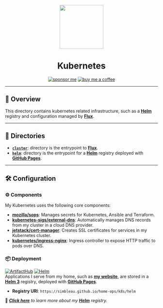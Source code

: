 <div align="center">

<img src="https://kubernetes.io/images/wheel.svg" align="center" width="144px" height="144px"/>

# Kubernetes
[![sponsor me](https://img.shields.io/badge/sponsor-30363D?style=for-the-badge&logo=GitHub-Sponsors&logoColor=#white)](https://github.com/sponsors/simbleau)
[![buy me a coffee](https://img.shields.io/badge/Buy_Me_A_Coffee-FFDD00?style=for-the-badge&logo=buy-me-a-coffee&logoColor=black)](https://buymeacoffee.com/simbleau)

</div>

---

## 📖 Overview

This directory contains kubernetes related infrastructure, such as a [__Helm__](https://helm.sh) registry and configuration managed by [__Flux__](https://fluxcd.io/).

---

## 📁 Directories

- [__`cluster`__](./cluster/): directory is the entrypoint to [__Flux__](https://fluxcd.io/).
- [__`helm`__](./helm/): directory is the entrypoint for a [__Helm__](https://helm.sh) registry deployed with [__GitHub Pages__](https://pages.github.com/).

---

## 🛠️ Configuration

### ⚙️ Components
My Kubernetes uses the following core components:

- [__mozilla/sops__](https://toolkit.fluxcd.io/guides/mozilla-sops/): Manages secrets for Kubernetes, Ansible and Terraform.
- [__kubernetes-sigs/external-dns__](https://github.com/kubernetes-sigs/external-dns): Automatically manages DNS records from my cluster in a cloud DNS provider.
- [__jetstack/cert-manager__](https://cert-manager.io/docs/): Creates SSL certificates for services in my Kubernetes cluster.
- [__kubernetes/ingress-nginx__](https://github.com/kubernetes/ingress-nginx/): Ingress controller to expose HTTP traffic to pods over DNS.

### 📦 Deployment
[![ArtifactHub](https://img.shields.io/endpoint?url=https://artifacthub.io/badge/repository/simbleau&style=for-the-badge)](https://artifacthub.io/packages/search?user=simbleau)
[![Helm](https://img.shields.io/badge/Helm%203-https%3A%2F%2Fsimbleau.github.io%2Fhome--ops%2Fk8s%2Fhelm-0f1689?style=for-the-badge&logo=helm&logoColor=white)](https://simbleau.github.io/home-ops/k8s/helm)\
Applications I serve from my home, such as [__my website__](https://spencer.imbleau.com), are stored in a [__Helm 3__](https://helm.sh) registry, deployed with [__GitHub Pages__](https://pages.github.com/).

- **Registry URI**: `https://simbleau.github.io/home-ops/k8s/helm`

📕 _[__Click here__](./helm/) to learn more about my [__Helm__](https://helm.sh) registry._